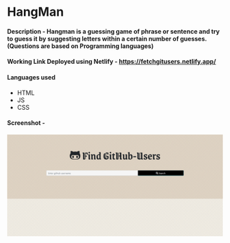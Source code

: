 # HangMan

#### Description - Hangman is a guessing game of phrase or sentence and try to guess it by suggesting letters within a certain number of guesses.(Questions are based on Programming languages)

#### Working Link Deployed using Netlify - https://fetchgitusers.netlify.app/

#### Languages used
- HTML
- JS
- CSS


 #### Screenshot - 

![Screenshot](https://github.com/chetas11/FetchGitHubUsers/blob/master/Screenshot_2020-12-21%20Document.png)


